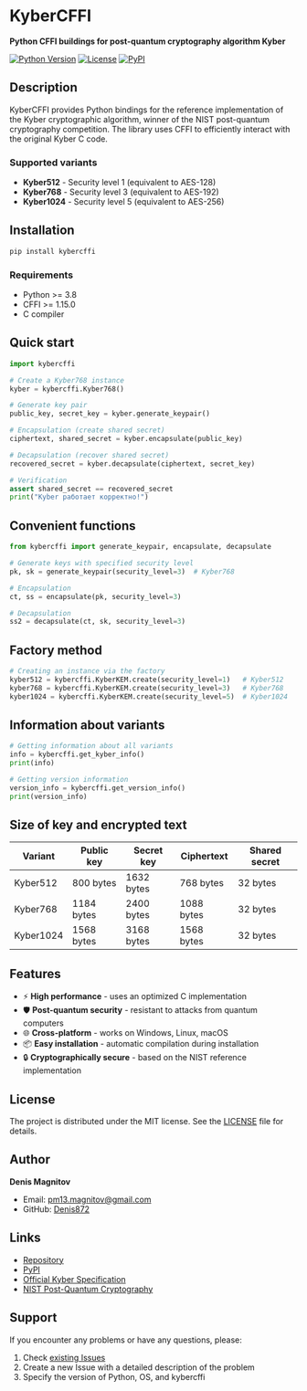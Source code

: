 # KyberCFFI

**Python CFFI buildings for post-quantum cryptography algorithm Kyber**

[![Python Version](https://img.shields.io/badge/python-3.8%2B-blue.svg)](https://www.python.org/downloads/)
[![License](https://img.shields.io/badge/license-MIT-green.svg)](LICENSE)
[![PyPI](https://img.shields.io/pypi/v/kybercffi.svg)](https://pypi.org/project/kybercffi/)

## Description

KyberCFFI provides Python bindings for the reference implementation of the Kyber cryptographic algorithm, winner of the NIST post-quantum cryptography competition. The library uses CFFI to efficiently interact with the original Kyber C code.

### Supported variants

- **Kyber512** - Security level 1 (equivalent to AES-128)
- **Kyber768** - Security level 3 (equivalent to AES-192)  
- **Kyber1024** - Security level 5 (equivalent to AES-256)

## Installation

```bash
pip install kybercffi
```

### Requirements

- Python >= 3.8
- CFFI >= 1.15.0
- C compiler  

## Quick start

```python
import kybercffi

# Create a Kyber768 instance
kyber = kybercffi.Kyber768()

# Generate key pair
public_key, secret_key = kyber.generate_keypair()

# Encapsulation (create shared secret)
ciphertext, shared_secret = kyber.encapsulate(public_key)

# Decapsulation (recover shared secret)
recovered_secret = kyber.decapsulate(ciphertext, secret_key)

# Verification
assert shared_secret == recovered_secret
print("Kyber работает корректно!")
```

## Convenient functions

```python
from kybercffi import generate_keypair, encapsulate, decapsulate

# Generate keys with specified security level
pk, sk = generate_keypair(security_level=3)  # Kyber768

# Encapsulation
ct, ss = encapsulate(pk, security_level=3)

# Decapsulation
ss2 = decapsulate(ct, sk, security_level=3)
```

## Factory method

```python
# Creating an instance via the factory
kyber512 = kybercffi.KyberKEM.create(security_level=1)   # Kyber512
kyber768 = kybercffi.KyberKEM.create(security_level=3)   # Kyber768
kyber1024 = kybercffi.KyberKEM.create(security_level=5)  # Kyber1024
```

## Information about variants

```python
# Getting information about all variants
info = kybercffi.get_kyber_info()
print(info)

# Getting version information
version_info = kybercffi.get_version_info()
print(version_info)
```

## Size of key and encrypted text

| Variant   | Public key | Secret key | Ciphertext | Shared secret |
|-----------|---------------|----------------|---------------------|--------------|
| Kyber512  | 800 bytes      | 1632 bytes     | 768 bytes            | 32 bytes     |
| Kyber768  | 1184 bytes    | 2400 bytes      | 1088 bytes           | 32 bytes     |
| Kyber1024 | 1568 bytes     | 3168 bytes      | 1568 bytes           | 32 bytes     |

## Features

- ⚡ **High performance** - uses an optimized C implementation
- 🛡️ **Post-quantum security** - resistant to attacks from quantum computers
- 🌐 **Cross-platform** - works on Windows, Linux, macOS
- 📦 **Easy installation** - automatic compilation during installation
- 🔒 **Cryptographically secure** - based on the NIST reference implementation

## License

The project is distributed under the MIT license. See the [LICENSE](LICENSE) file for details.

## Author

**Denis Magnitov**
- Email: pm13.magnitov@gmail.com
- GitHub: [Denis872](https://github.com/Denis872)

## Links

- [Repository](https://github.com/Denis872/KyberCFFI)
- [PyPI](https://pypi.org/project/kybercffi/)
- [Official Kyber Specification](https://pq-crystals.org/kyber/)
- [NIST Post-Quantum Cryptography](https://csrc.nist.gov/projects/post-quantum-cryptography)

## Support

If you encounter any problems or have any questions, please:
1. Check [existing Issues](https://github.com/Denis872/KyberCFFI/issues)
2. Create a new Issue with a detailed description of the problem
3. Specify the version of Python, OS, and kybercffi